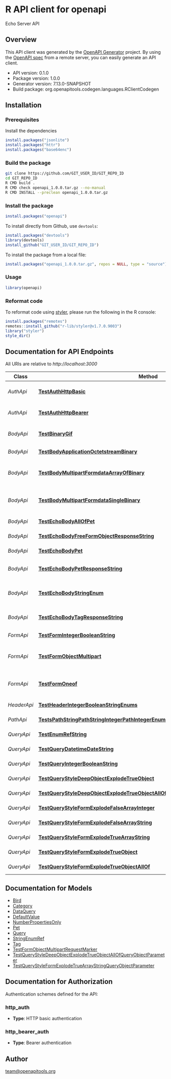 # R API client for openapi

Echo Server API

## Overview
This API client was generated by the [OpenAPI Generator](https://openapi-generator.tech) project. By using the [OpenAPI spec](https://openapis.org) from a remote server, you can easily generate an API client.

- API version: 0.1.0
- Package version: 1.0.0
- Generator version: 7.13.0-SNAPSHOT
- Build package: org.openapitools.codegen.languages.RClientCodegen

## Installation

### Prerequisites

Install the dependencies

```R
install.packages("jsonlite")
install.packages("httr")
install.packages("base64enc")
```

### Build the package

```sh
git clone https://github.com/GIT_USER_ID/GIT_REPO_ID
cd GIT_REPO_ID
R CMD build .
R CMD check openapi_1.0.0.tar.gz --no-manual
R CMD INSTALL --preclean openapi_1.0.0.tar.gz
```

### Install the package

```R
install.packages("openapi")
```

To install directly from Github, use `devtools`:
```R
install.packages("devtools")
library(devtools)
install_github("GIT_USER_ID/GIT_REPO_ID")
```

To install the package from a local file:
```R
install.packages("openapi_1.0.0.tar.gz", repos = NULL, type = "source")
```

### Usage

```R
library(openapi)
```

### Reformat code

To reformat code using [styler](https://styler.r-lib.org/index.html), please run the following in the R console:

```R
install.packages("remotes")
remotes::install_github("r-lib/styler@v1.7.0.9003")
library("styler")
style_dir()
```

## Documentation for API Endpoints

All URIs are relative to *http://localhost:3000*

Class | Method | HTTP request | Description
------------ | ------------- | ------------- | -------------
*AuthApi* | [**TestAuthHttpBasic**](docs/AuthApi.md#TestAuthHttpBasic) | **POST** /auth/http/basic | To test HTTP basic authentication
*AuthApi* | [**TestAuthHttpBearer**](docs/AuthApi.md#TestAuthHttpBearer) | **POST** /auth/http/bearer | To test HTTP bearer authentication
*BodyApi* | [**TestBinaryGif**](docs/BodyApi.md#TestBinaryGif) | **POST** /binary/gif | Test binary (gif) response body
*BodyApi* | [**TestBodyApplicationOctetstreamBinary**](docs/BodyApi.md#TestBodyApplicationOctetstreamBinary) | **POST** /body/application/octetstream/binary | Test body parameter(s)
*BodyApi* | [**TestBodyMultipartFormdataArrayOfBinary**](docs/BodyApi.md#TestBodyMultipartFormdataArrayOfBinary) | **POST** /body/application/octetstream/array_of_binary | Test array of binary in multipart mime
*BodyApi* | [**TestBodyMultipartFormdataSingleBinary**](docs/BodyApi.md#TestBodyMultipartFormdataSingleBinary) | **POST** /body/application/octetstream/single_binary | Test single binary in multipart mime
*BodyApi* | [**TestEchoBodyAllOfPet**](docs/BodyApi.md#TestEchoBodyAllOfPet) | **POST** /echo/body/allOf/Pet | Test body parameter(s)
*BodyApi* | [**TestEchoBodyFreeFormObjectResponseString**](docs/BodyApi.md#TestEchoBodyFreeFormObjectResponseString) | **POST** /echo/body/FreeFormObject/response_string | Test free form object
*BodyApi* | [**TestEchoBodyPet**](docs/BodyApi.md#TestEchoBodyPet) | **POST** /echo/body/Pet | Test body parameter(s)
*BodyApi* | [**TestEchoBodyPetResponseString**](docs/BodyApi.md#TestEchoBodyPetResponseString) | **POST** /echo/body/Pet/response_string | Test empty response body
*BodyApi* | [**TestEchoBodyStringEnum**](docs/BodyApi.md#TestEchoBodyStringEnum) | **POST** /echo/body/string_enum | Test string enum response body
*BodyApi* | [**TestEchoBodyTagResponseString**](docs/BodyApi.md#TestEchoBodyTagResponseString) | **POST** /echo/body/Tag/response_string | Test empty json (request body)
*FormApi* | [**TestFormIntegerBooleanString**](docs/FormApi.md#TestFormIntegerBooleanString) | **POST** /form/integer/boolean/string | Test form parameter(s)
*FormApi* | [**TestFormObjectMultipart**](docs/FormApi.md#TestFormObjectMultipart) | **POST** /form/object/multipart | Test form parameter(s) for multipart schema
*FormApi* | [**TestFormOneof**](docs/FormApi.md#TestFormOneof) | **POST** /form/oneof | Test form parameter(s) for oneOf schema
*HeaderApi* | [**TestHeaderIntegerBooleanStringEnums**](docs/HeaderApi.md#TestHeaderIntegerBooleanStringEnums) | **GET** /header/integer/boolean/string/enums | Test header parameter(s)
*PathApi* | [**TestsPathStringPathStringIntegerPathIntegerEnumNonrefStringPathEnumRefStringPath**](docs/PathApi.md#TestsPathStringPathStringIntegerPathIntegerEnumNonrefStringPathEnumRefStringPath) | **GET** /path/string/{path_string}/integer/{path_integer}/{enum_nonref_string_path}/{enum_ref_string_path} | Test path parameter(s)
*QueryApi* | [**TestEnumRefString**](docs/QueryApi.md#TestEnumRefString) | **GET** /query/enum_ref_string | Test query parameter(s)
*QueryApi* | [**TestQueryDatetimeDateString**](docs/QueryApi.md#TestQueryDatetimeDateString) | **GET** /query/datetime/date/string | Test query parameter(s)
*QueryApi* | [**TestQueryIntegerBooleanString**](docs/QueryApi.md#TestQueryIntegerBooleanString) | **GET** /query/integer/boolean/string | Test query parameter(s)
*QueryApi* | [**TestQueryStyleDeepObjectExplodeTrueObject**](docs/QueryApi.md#TestQueryStyleDeepObjectExplodeTrueObject) | **GET** /query/style_deepObject/explode_true/object | Test query parameter(s)
*QueryApi* | [**TestQueryStyleDeepObjectExplodeTrueObjectAllOf**](docs/QueryApi.md#TestQueryStyleDeepObjectExplodeTrueObjectAllOf) | **GET** /query/style_deepObject/explode_true/object/allOf | Test query parameter(s)
*QueryApi* | [**TestQueryStyleFormExplodeFalseArrayInteger**](docs/QueryApi.md#TestQueryStyleFormExplodeFalseArrayInteger) | **GET** /query/style_form/explode_false/array_integer | Test query parameter(s)
*QueryApi* | [**TestQueryStyleFormExplodeFalseArrayString**](docs/QueryApi.md#TestQueryStyleFormExplodeFalseArrayString) | **GET** /query/style_form/explode_false/array_string | Test query parameter(s)
*QueryApi* | [**TestQueryStyleFormExplodeTrueArrayString**](docs/QueryApi.md#TestQueryStyleFormExplodeTrueArrayString) | **GET** /query/style_form/explode_true/array_string | Test query parameter(s)
*QueryApi* | [**TestQueryStyleFormExplodeTrueObject**](docs/QueryApi.md#TestQueryStyleFormExplodeTrueObject) | **GET** /query/style_form/explode_true/object | Test query parameter(s)
*QueryApi* | [**TestQueryStyleFormExplodeTrueObjectAllOf**](docs/QueryApi.md#TestQueryStyleFormExplodeTrueObjectAllOf) | **GET** /query/style_form/explode_true/object/allOf | Test query parameter(s)


## Documentation for Models

 - [Bird](docs/Bird.md)
 - [Category](docs/Category.md)
 - [DataQuery](docs/DataQuery.md)
 - [DefaultValue](docs/DefaultValue.md)
 - [NumberPropertiesOnly](docs/NumberPropertiesOnly.md)
 - [Pet](docs/Pet.md)
 - [Query](docs/Query.md)
 - [StringEnumRef](docs/StringEnumRef.md)
 - [Tag](docs/Tag.md)
 - [TestFormObjectMultipartRequestMarker](docs/TestFormObjectMultipartRequestMarker.md)
 - [TestQueryStyleDeepObjectExplodeTrueObjectAllOfQueryObjectParameter](docs/TestQueryStyleDeepObjectExplodeTrueObjectAllOfQueryObjectParameter.md)
 - [TestQueryStyleFormExplodeTrueArrayStringQueryObjectParameter](docs/TestQueryStyleFormExplodeTrueArrayStringQueryObjectParameter.md)


## Documentation for Authorization


Authentication schemes defined for the API:
### http_auth

- **Type**: HTTP basic authentication

### http_bearer_auth

- **Type**: Bearer authentication


## Author

team@openapitools.org
